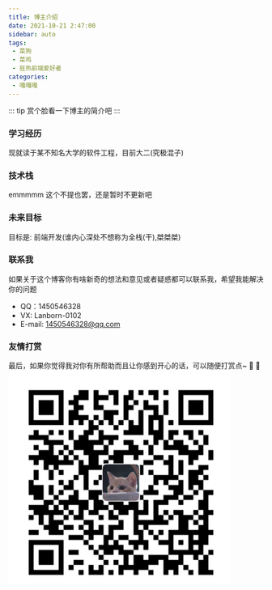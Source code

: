 ```yaml
---
title: 博主介绍
date: 2021-10-21 2:47:00
sidebar: auto
tags:
 - 菜狗
 - 菜鸡
 - 狂热前端爱好者
categories:
 - 嘎嘎嘎
---
```


::: tip
赏个脸看一下博主的简介吧
:::

### 学习经历
现就读于某不知名大学的软件工程，目前大二(究极混子)
### 技术栈
emmmmm  这个不提也罢，还是暂时不更新吧
### 未来目标
目标是: 前端开发(谁内心深处不想称为全栈(干),桀桀桀)
### 联系我

如果关于这个博客你有啥新奇的想法和意见或者疑惑都可以联系我，希望我能解决你的问题
- QQ：1450546328
- VX: Lanborn-0102
- E-mail: 1450546328@qq.com

### 友情打赏
最后，如果你觉得我对你有所帮助而且让你感到开心的话，可以随便打赏点~ :lemon: :pineapple: 
![节点](./Collection.png)